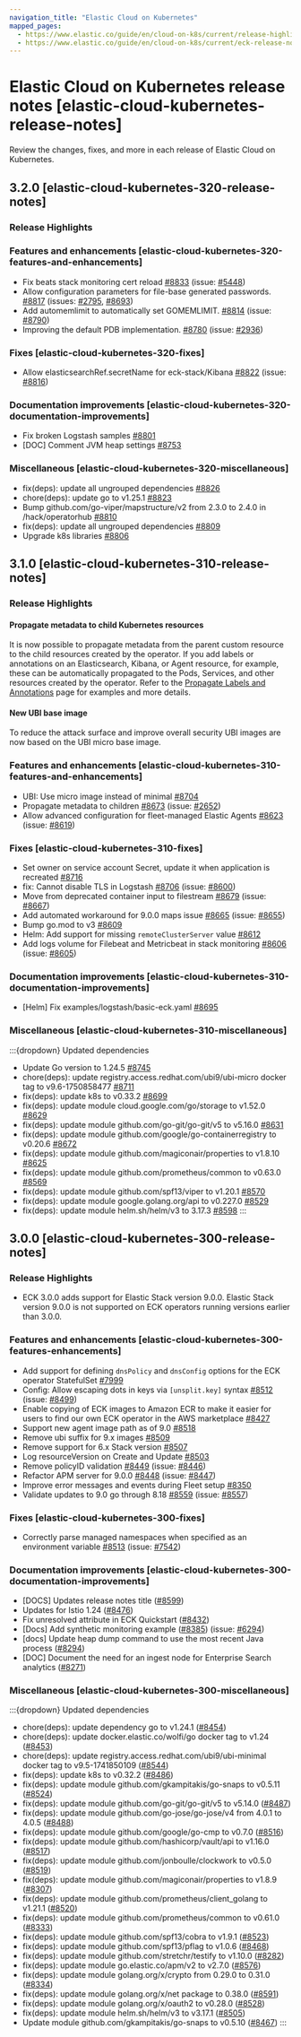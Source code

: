 ```yaml
---
navigation_title: "Elastic Cloud on Kubernetes"
mapped_pages:
  - https://www.elastic.co/guide/en/cloud-on-k8s/current/release-highlights.html
  - https://www.elastic.co/guide/en/cloud-on-k8s/current/eck-release-notes.html
---
```


# Elastic Cloud on Kubernetes release notes [elastic-cloud-kubernetes-release-notes]
Review the changes, fixes, and more in each release of Elastic Cloud on Kubernetes.

## 3.2.0 [elastic-cloud-kubernetes-320-release-notes]

### Release Highlights

<TBD>

### Features and enhancements  [elastic-cloud-kubernetes-320-features-and-enhancements]

- Fix beats stack monitoring cert reload [#8833](https://github.com/elastic/cloud-on-k8s/pull/8833) (issue: [#5448](https://github.com/elastic/cloud-on-k8s/issues/5448))
- Allow configuration parameters for file-base generated passwords. [#8817](https://github.com/elastic/cloud-on-k8s/pull/8817) (issues: [#2795](https://github.com/elastic/cloud-on-k8s/issues/2795), [#8693](https://github.com/elastic/cloud-on-k8s/issues/8693))
- Add automemlimit to automatically set GOMEMLIMIT. [#8814](https://github.com/elastic/cloud-on-k8s/pull/8814) (issue: [#8790](https://github.com/elastic/cloud-on-k8s/issues/8790))
- Improving the default PDB implementation. [#8780](https://github.com/elastic/cloud-on-k8s/pull/8780) (issue: [#2936](https://github.com/elastic/cloud-on-k8s/issues/2936))

### Fixes  [elastic-cloud-kubernetes-320-fixes]

- Allow elasticsearchRef.secretName for eck-stack/Kibana [#8822](https://github.com/elastic/cloud-on-k8s/pull/8822) (issue: [#8816](https://github.com/elastic/cloud-on-k8s/issues/8816))

### Documentation improvements  [elastic-cloud-kubernetes-320-documentation-improvements]

- Fix broken Logstash samples [#8801](https://github.com/elastic/cloud-on-k8s/pull/8801)
- [DOC] Comment JVM heap settings [#8753](https://github.com/elastic/cloud-on-k8s/pull/8753)

### Miscellaneous  [elastic-cloud-kubernetes-320-miscellaneous]

- fix(deps): update all ungrouped dependencies [#8826](https://github.com/elastic/cloud-on-k8s/pull/8826)
- chore(deps): update go to v1.25.1 [#8823](https://github.com/elastic/cloud-on-k8s/pull/8823)
- Bump github.com/go-viper/mapstructure/v2 from 2.3.0 to 2.4.0 in /hack/operatorhub [#8810](https://github.com/elastic/cloud-on-k8s/pull/8810)
- fix(deps): update all ungrouped dependencies [#8809](https://github.com/elastic/cloud-on-k8s/pull/8809)
- Upgrade k8s libraries [#8806](https://github.com/elastic/cloud-on-k8s/pull/8806)

## 3.1.0 [elastic-cloud-kubernetes-310-release-notes]

### Release Highlights

#### Propagate metadata to child Kubernetes resources

It is now possible to propagate metadata from the parent custom resource to the child resources created by the operator. If you add labels or annotations on an Elasticsearch, Kibana, or Agent resource, for example, these can be automatically propagated to the Pods, Services, and other resources created by the operator. Refer to the [Propagate Labels and Annotations](docs-content://deploy-manage/deploy/cloud-on-k8s/propagate-labels-annotations.md) page for examples and more details.

#### New UBI base image

To reduce the attack surface and improve overall security UBI images are now based on the UBI micro base image.

### Features and enhancements [elastic-cloud-kubernetes-310-features-and-enhancements]

- UBI: Use micro image instead of minimal [#8704](https://github.com/elastic/cloud-on-k8s/pull/8704)
- Propagate metadata to children [#8673](https://github.com/elastic/cloud-on-k8s/pull/8673) (issue: [#2652](https://github.com/elastic/cloud-on-k8s/issues/2652))
- Allow advanced configuration for fleet-managed Elastic Agents [#8623](https://github.com/elastic/cloud-on-k8s/pull/8623) (issue: [#8619](https://github.com/elastic/cloud-on-k8s/issues/8619))

### Fixes [elastic-cloud-kubernetes-310-fixes]

- Set owner on service account Secret, update it when application is recreated [#8716](https://github.com/elastic/cloud-on-k8s/pull/8716)
- fix: Cannot disable TLS in Logstash [#8706](https://github.com/elastic/cloud-on-k8s/pull/8706) (issue: [#8600](https://github.com/elastic/cloud-on-k8s/issues/8600))
- Move from deprecated container input to filestream [#8679](https://github.com/elastic/cloud-on-k8s/pull/8679) (issue: [#8667](https://github.com/elastic/cloud-on-k8s/issues/8667))
- Add automated workaround for 9.0.0 maps issue [#8665](https://github.com/elastic/cloud-on-k8s/pull/8665) (issue: [#8655](https://github.com/elastic/cloud-on-k8s/issues/8655))
- Bump go.mod to v3 [#8609](https://github.com/elastic/cloud-on-k8s/pull/8609)
- Helm: Add support for missing `remoteClusterServer` value [#8612](https://github.com/elastic/cloud-on-k8s/pull/8612)
- Add logs volume for Filebeat and Metricbeat in stack monitoring [#8606](https://github.com/elastic/cloud-on-k8s/pull/8606) (issue: [#8605](https://github.com/elastic/cloud-on-k8s/issues/8605))

### Documentation improvements [elastic-cloud-kubernetes-310-documentation-improvements]

- [Helm] Fix examples/logstash/basic-eck.yaml [#8695](https://github.com/elastic/cloud-on-k8s/pull/8695)

### Miscellaneous [elastic-cloud-kubernetes-310-miscellaneous]

:::{dropdown} Updated dependencies
- Update Go version to 1.24.5 [#8745](https://github.com/elastic/cloud-on-k8s/pull/8745)
- chore(deps): update registry.access.redhat.com/ubi9/ubi-micro docker tag to v9.6-1750858477 [#8711](https://github.com/elastic/cloud-on-k8s/pull/8711)
- fix(deps): update k8s to v0.33.2 [#8699](https://github.com/elastic/cloud-on-k8s/pull/8699)
- fix(deps): update module cloud.google.com/go/storage to v1.52.0 [#8629](https://github.com/elastic/cloud-on-k8s/pull/8629)
- fix(deps): update module github.com/go-git/go-git/v5 to v5.16.0 [#8631](https://github.com/elastic/cloud-on-k8s/pull/8631)
- fix(deps): update module github.com/google/go-containerregistry to v0.20.6 [#8672](https://github.com/elastic/cloud-on-k8s/pull/8672)
- fix(deps): update module github.com/magiconair/properties to v1.8.10 [#8625](https://github.com/elastic/cloud-on-k8s/pull/8625)
- fix(deps): update module github.com/prometheus/common to v0.63.0 [#8569](https://github.com/elastic/cloud-on-k8s/pull/8569)
- fix(deps): update module github.com/spf13/viper to v1.20.1 [#8570](https://github.com/elastic/cloud-on-k8s/pull/8570)
- fix(deps): update module google.golang.org/api to v0.227.0 [#8529](https://github.com/elastic/cloud-on-k8s/pull/8529)
- fix(deps): update module helm.sh/helm/v3 to 3.17.3 [#8598](https://github.com/elastic/cloud-on-k8s/pull/8598)
:::

## 3.0.0 [elastic-cloud-kubernetes-300-release-notes]

### Release Highlights
- ECK 3.0.0 adds support for Elastic Stack version 9.0.0. Elastic Stack version 9.0.0 is not supported on ECK operators running versions earlier than 3.0.0.

### Features and enhancements [elastic-cloud-kubernetes-300-features-enhancements]
- Add support for defining `dnsPolicy` and `dnsConfig` options for the ECK operator StatefulSet [#7999](https://github.com/elastic/cloud-on-k8s/pull/7999)
- Config: Allow escaping dots in keys via `[unsplit.key]` syntax [#8512](https://github.com/elastic/cloud-on-k8s/pull/8512) (issue: [#8499](https://github.com/elastic/cloud-on-k8s/issues/8499))
- Enable copying of ECK images to Amazon ECR to make it easier for users to find our own ECK operator in the AWS marketplace [#8427](https://github.com/elastic/cloud-on-k8s/pull/8427)
- Support new agent image path as of 9.0 [#8518](https://github.com/elastic/cloud-on-k8s/pull/8518)
- Remove ubi suffix for 9.x images [#8509](https://github.com/elastic/cloud-on-k8s/pull/8509)
- Remove support for 6.x Stack version [#8507](https://github.com/elastic/cloud-on-k8s/pull/8507)
- Log resourceVersion on Create and Update [#8503](https://github.com/elastic/cloud-on-k8s/pull/8503)
- Remove policyID validation [#8449](https://github.com/elastic/cloud-on-k8s/pull/8449) (issue: [#8446](https://github.com/elastic/cloud-on-k8s/issues/8446))
- Refactor APM server for 9.0.0 [#8448](https://github.com/elastic/cloud-on-k8s/pull/8448) (issue: [#8447](https://github.com/elastic/cloud-on-k8s/issues/8447))
- Improve error messages and events during Fleet setup [#8350](https://github.com/elastic/cloud-on-k8s/pull/8350)
- Validate updates to 9.0 go through 8.18 [#8559](https://github.com/elastic/cloud-on-k8s/pull/8559) (issue: [#8557](https://github.com/elastic/cloud-on-k8s/issues/8557))

### Fixes [elastic-cloud-kubernetes-300-fixes]
- Correctly parse managed namespaces when specified as an environment variable [#8513](https://github.com/elastic/cloud-on-k8s/pull/8513) (issue: [#7542](https://github.com/elastic/cloud-on-k8s/issues/7542))

### Documentation improvements [elastic-cloud-kubernetes-300-documentation-improvements]
- [DOCS] Updates release notes title ([#8599](https://github.com/elastic/cloud-on-k8s/pull/8599))
- Updates for Istio 1.24 ([#8476](https://github.com/elastic/cloud-on-k8s/pull/8476))
- Fix unresolved attribute in ECK Quickstart ([#8432](https://github.com/elastic/cloud-on-k8s/pull/8432))
- [Docs] Add synthetic monitoring example ([#8385](https://github.com/elastic/cloud-on-k8s/pull/8385)) (issue: [#6294](https://github.com/elastic/cloud-on-k8s/issues/6294))
- [docs] Update heap dump command to use the most recent Java process ([#8294](https://github.com/elastic/cloud-on-k8s/pull/8294))
- [DOC] Document the need for an ingest node for Enterprise Search analytics ([#8271](https://github.com/elastic/cloud-on-k8s/pull/8271))

### Miscellaneous [elastic-cloud-kubernetes-300-miscellaneous]

:::{dropdown} Updated dependencies
- chore(deps): update dependency go to v1.24.1 ([#8454](https://github.com/elastic/cloud-on-k8s/pull/8454))
- chore(deps): update docker.elastic.co/wolfi/go docker tag to v1.24 ([#8453](https://github.com/elastic/cloud-on-k8s/pull/8453))
- chore(deps): update registry.access.redhat.com/ubi9/ubi-minimal docker tag to v9.5-1741850109 ([#8544](https://github.com/elastic/cloud-on-k8s/pull/8544))
- fix(deps): update k8s to v0.32.2 ([#8486](https://github.com/elastic/cloud-on-k8s/pull/8486))
- fix(deps): update module github.com/gkampitakis/go-snaps to v0.5.11 ([#8524](https://github.com/elastic/cloud-on-k8s/pull/8524))
- fix(deps): update module github.com/go-git/go-git/v5 to v5.14.0 ([#8487](https://github.com/elastic/cloud-on-k8s/pull/8487))
- fix(deps): update module github.com/go-jose/go-jose/v4 from 4.0.1 to 4.0.5 ([#8488](https://github.com/elastic/cloud-on-k8s/pull/8488))
- fix(deps): update module github.com/google/go-cmp to v0.7.0 ([#8516](https://github.com/elastic/cloud-on-k8s/pull/8516))
- fix(deps): update module github.com/hashicorp/vault/api to v1.16.0 ([#8517](https://github.com/elastic/cloud-on-k8s/pull/8517))
- fix(deps): update module github.com/jonboulle/clockwork to v0.5.0 ([#8519](https://github.com/elastic/cloud-on-k8s/pull/8519))
- fix(deps): update module github.com/magiconair/properties to v1.8.9 ([#8307](https://github.com/elastic/cloud-on-k8s/pull/8307))
- fix(deps): update module github.com/prometheus/client_golang to v1.21.1 ([#8520](https://github.com/elastic/cloud-on-k8s/pull/8520))
- fix(deps): update module github.com/prometheus/common to v0.61.0 ([#8333](https://github.com/elastic/cloud-on-k8s/pull/8333))
- fix(deps): update module github.com/spf13/cobra to v1.9.1 ([#8523](https://github.com/elastic/cloud-on-k8s/pull/8523))
- fix(deps): update module github.com/spf13/pflag to v1.0.6 ([#8468](https://github.com/elastic/cloud-on-k8s/pull/8468))
- fix(deps): update module github.com/stretchr/testify to v1.10.0 ([#8282](https://github.com/elastic/cloud-on-k8s/pull/8282))
- fix(deps): update module go.elastic.co/apm/v2 to v2.7.0 ([#8576](https://github.com/elastic/cloud-on-k8s/pull/8576))
- fix(deps): update module golang.org/x/crypto from 0.29.0 to 0.31.0 ([#8334](https://github.com/elastic/cloud-on-k8s/pull/8334))
- fix(deps): update module golang.org/x/net package to 0.38.0 ([#8591](https://github.com/elastic/cloud-on-k8s/pull/8591))
- fix(deps): update module golang.org/x/oauth2 to v0.28.0 ([#8528](https://github.com/elastic/cloud-on-k8s/pull/8528))
- fix(deps): update module helm.sh/helm/v3 to v3.17.1 ([#8505](https://github.com/elastic/cloud-on-k8s/pull/8505))
- Update module github.com/gkampitakis/go-snaps to v0.5.10 ([#8467](https://github.com/elastic/cloud-on-k8s/pull/8467))
:::